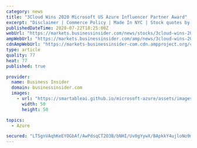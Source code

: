 ```yaml
---
category: news
title: "3Cloud Wins 2020 Microsoft US Azure Influencer Partner Award"
excerpt: "Disclaimer | Commerce Policy | Made In NYC | Stock quotes by finanzen.net CHICAGO, July 22, 2020 /PRNewswire/ -- 3Cloud, a leading Microsoft Azure services firm, today announced it has been named ..."
publishedDateTime: 2020-07-22T18:25:00Z
webUrl: "https://markets.businessinsider.com/news/stocks/3cloud-wins-2020-microsoft-us-azure-influencer-partner-award-1029421738"
ampWebUrl: "https://markets.businessinsider.com/amp/news/3cloud-wins-2020-microsoft-us-azure-influencer-partner-award-1029421738"
cdnAmpWebUrl: "https://markets-businessinsider-com.cdn.ampproject.org/c/s/markets.businessinsider.com/amp/news/3cloud-wins-2020-microsoft-us-azure-influencer-partner-award-1029421738"
type: article
quality: 77
heat: 77
published: true

provider:
  name: Business Insider
  domain: businessinsider.com
  images:
    - url: "https://smartableai.github.io/microsoft-azure/assets/images/organizations/businessinsider.com-50x50.jpg"
      width: 50
      height: 50

topics:
  - Azure

secured: "LT5gnVAqhKeEYOGbAf/AwPdsqCT2O3B/bNHI/Uv0gYywX/BApkkY4ujloNo9mc0vKN+SvaC907F27/V/0L1eT/+lTHSWbjHnXPHY8NkW6alnZBS5EKMt1/RTp35bRzSgQfMBQ3WXtCsG8nmGuqAtSDhpdoSSSSUNgzV9jmwRBsLfC45r0J+c0wGDYdp7p8Uc2CwCmHHFvtj7FRXykK+K8drEZsQYcfGFF2Xw0MlbGjIGc9B6kzCkZ0SJpKN36GNF+MknvVzqbVxgngpiDN9I4C0ZYYzrC8AsXnBF7txu5Zl3IEwhpUoafPh76AETLXl3BQjsIobiZhuSPdAghrmT5A==;yqL28CfZRncT6ZsRWYRIXA=="
---
```


